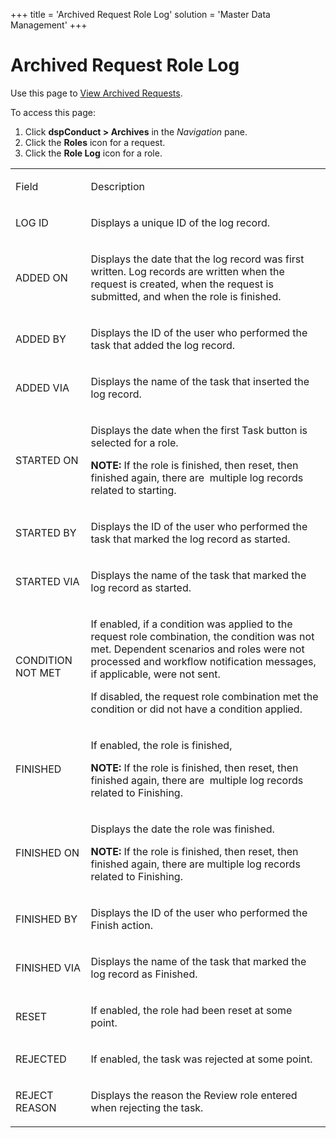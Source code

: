 +++
title = 'Archived Request Role Log'
solution = 'Master Data Management'
+++

# Archived Request Role Log

<div class="use">

Use this page to [View Archived
Requests](../Use_Cases/View_Archived_Requests_DGE).

</div>

To access this page:

1.  Click <span style="font-weight: bold;">dspConduct \> Archives</span>
    in the <span style="font-style: italic;">Navigation</span> pane.
2.  Click the <span style="font-weight: bold;">Roles</span> icon for a
    request.
3.  Click the <span style="font-weight: bold;">Role Log</span> icon for
    a role.

<table>
<tbody>
<tr class="odd">
<td><p>Field</p></td>
<td><p>Description</p></td>
</tr>
<tr class="even">
<td><p>LOG ID</p></td>
<td><p>Displays a unique ID of the log record.</p></td>
</tr>
<tr class="odd">
<td><p>ADDED ON</p></td>
<td><p>Displays the date that the log record was first written. Log records are written when the request is created, when the request is submitted, and when the role is finished.</p></td>
</tr>
<tr class="even">
<td><p>ADDED BY</p></td>
<td><p>Displays the ID of the user who performed the task that added the log record.</p></td>
</tr>
<tr class="odd">
<td><p>ADDED VIA</p></td>
<td><p>Displays the name of the task that inserted the log record.</p></td>
</tr>
<tr class="even">
<td><p>STARTED ON</p></td>
<td><p>Displays the date when the first Task button is selected for a role.</p>
<p><strong>NOTE:</strong> If the role is finished, then reset, then finished again, there are  multiple log records related to starting.</p></td>
</tr>
<tr class="odd">
<td><p>STARTED BY</p></td>
<td><p>Displays the ID of the user who performed the task that marked the log record as started.</p></td>
</tr>
<tr class="even">
<td><p>STARTED VIA</p></td>
<td><p>Displays the name of the task that marked the log record as started.</p></td>
</tr>
<tr class="odd">
<td><p>CONDITION NOT MET</p></td>
<td><p>If enabled, if a condition was applied to the request role combination, the condition was not met. Dependent scenarios and roles were not processed and workflow notification messages, if applicable, were not sent.</p>
<p>If disabled, the request role combination met the condition or did not have a condition applied.</p></td>
</tr>
<tr class="even">
<td><p>FINISHED</p></td>
<td><p>If enabled, the role is finished,</p>
<p><strong>NOTE:</strong> If the role is finished, then reset, then finished again, there are  multiple log records related to Finishing.</p></td>
</tr>
<tr class="odd">
<td><p>FINISHED ON</p></td>
<td><p>Displays the date the role was finished.</p>
<p><strong>NOTE:</strong> If the role is finished, then reset, then finished again, there are multiple log records related to Finishing.</p></td>
</tr>
<tr class="even">
<td><p>FINISHED BY</p></td>
<td><p>Displays the ID of the user who performed the Finish action.</p></td>
</tr>
<tr class="odd">
<td><p>FINISHED VIA</p></td>
<td><p>Displays the name of the task that marked the log record as Finished.</p></td>
</tr>
<tr class="even">
<td><p>RESET</p></td>
<td><p>If enabled, the role had been reset at some point.</p></td>
</tr>
<tr class="odd">
<td><p>REJECTED</p></td>
<td><p>If enabled, the task was rejected at some point.</p></td>
</tr>
<tr class="even">
<td><p>REJECT REASON</p></td>
<td><p>Displays the reason the Review role entered when rejecting the task.</p></td>
</tr>
</tbody>
</table>
